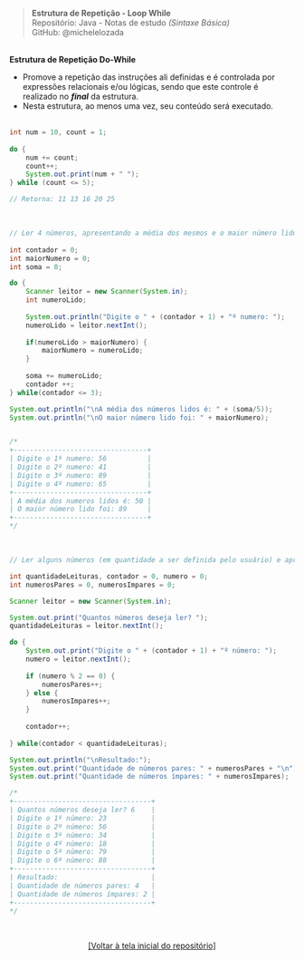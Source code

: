 > **Estrutura de Repetição - Loop While**  
> Repositório: Java - Notas de estudo *(Sintaxe Básica)*    
> GitHub: @michelelozada
&nbsp;
     
&nbsp;  
**Estrutura de Repetição Do-While**   

- Promove a repetição das instruções ali definidas e é controlada por expressões relacionais e/ou lógicas, sendo que este controle é realizado no ***final*** da estrutura.  
- Nesta estrutura, ao menos uma vez, seu conteúdo será executado.  
&nbsp;
&nbsp;  
```java
int num = 10, count = 1;
		
do {
	num += count;
	count++;
	System.out.print(num + " ");
} while (count <= 5);

// Retorna: 11 13 16 20 25 
```
&nbsp;
&nbsp;  
```java
// Ler 4 números, apresentando a média dos mesmos e o maior número lido 
	
int contador = 0; 
int maiorNumero = 0;
int soma = 0;

do {
	Scanner leitor = new Scanner(System.in);
	int numeroLido; 
	
	System.out.println("Digite o " + (contador + 1) + "º numero: ");
	numeroLido = leitor.nextInt();
	
	if(numeroLido > maiorNumero) { 
		maiorNumero = numeroLido;
	}
	
	soma += numeroLido;
	contador ++;
} while(contador <= 3);

System.out.println("\nA média dos números lidos é: " + (soma/5));
System.out.println("\nO maior número lido foi: " + maiorNumero);


/*
+---------------------------------+
| Digite o 1º numero: 56          |
| Digite o 2º numero: 41          |
| Digite o 3º numero: 89          |
| Digite o 4º numero: 65          |
+---------------------------------+
| A média dos numeros lidos é: 50 |
| O maior número lido foi: 89     |
+---------------------------------+
*/
```
&nbsp;
&nbsp;  
```java
// Ler alguns números (em quantidade a ser definida pelo usuário) e apresentar quais deles foram pares e ímpares 

int quantidadeLeituras, contador = 0, numero = 0;
int numerosPares = 0, numerosImpares = 0;

Scanner leitor = new Scanner(System.in);

System.out.print("Quantos números deseja ler? ");
quantidadeLeituras = leitor.nextInt();

do {
	System.out.print("Digite o " + (contador + 1) + "º número: ");
	numero = leitor.nextInt();
	
	if (numero % 2 == 0) {
		numerosPares++;
	} else {
		numerosImpares++;
	}
	
	contador++;
	
} while(contador < quantidadeLeituras);

System.out.println("\nResultado:");
System.out.print("Quantidade de números pares: " + numerosPares + "\n");
System.out.print("Quantidade de números ímpares: " + numerosImpares);

/*
+----------------------------------+
| Quantos números deseja ler? 6    |
| Digite o 1º número: 23           |
| Digite o 2º número: 56           |
| Digite o 3º número: 34           |
| Digite o 4º número: 18           |
| Digite o 5º número: 79           |
| Digite o 6º número: 88           |
+----------------------------------+
| Resultado:                       |
| Quantidade de números pares: 4   |
| Quantidade de números ímpares: 2 |
+----------------------------------+
*/
```

&nbsp;

<div align="center">
<a href="https://github.com/michelelozada/Java-Study-Notes">[Voltar à tela inicial do repositório]</a>
</div>